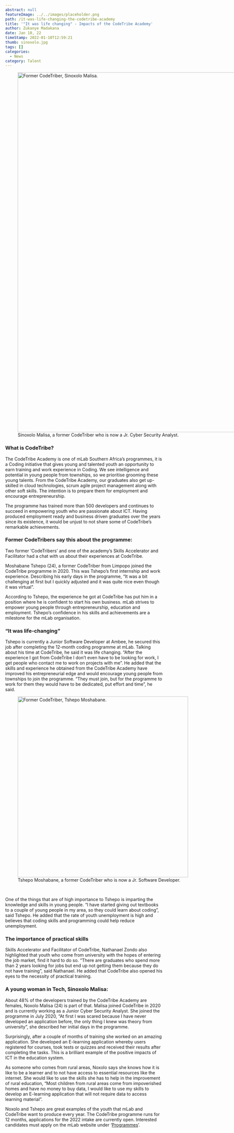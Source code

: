 ```yaml
---
abstract: null
featureImage: ../../images/placeholder.png
path: /it-was-life-changing-the-codetribe-academy
title: '"It was life changing" - Impacts of the CodeTribe Academy'
author: Zukanye Madakana
date: Jan 10, 22
timeStamp: 2022-01-10T12:59:21
thumb: sinoxolo.jpg
tags: []
categories:
  - News
category: Talent
---
```


<figure id="attachment_3704" style="width: 864px" class="wp-caption aligncenter"><a href="https://mlab.co.za/wp-content/uploads/2022/01/Sinoxolo.jpg"><img class="wp-image-3704 size-full" src="https://mlab.co.za/wp-content/uploads/2022/01/Sinoxolo.jpg" alt="Former CodeTriber, Sinoxolo Malisa. " width="864" height="1152" /></a><figcaption class="wp-caption-text">Sinoxolo Malisa, a former CodeTriber who is now a Jr. Cyber Security Analyst.</figcaption></figure>
<h3></h3>
<h3>What is CodeTribe?</h3>
<p><span style="font-weight: 400;">The CodeTribe Academy is one of mLab Southern Africa’s programmes, it is a Coding initiative that gives young and talented youth an opportunity to earn training and work experience in Coding. We see intelligence and potential in young people from townships, so we prioritise grooming these young talents. From the CodeTribe Academy, our graduates also get up-skilled in cloud technologies, scrum agile project management along with other soft skills. The intention is to prepare them for employment and encourage entrepreneurship. </span></p>
<p><span style="font-weight: 400;">The programme has trained more than 500 developers and continues to succeed in empowering youth who are passionate about ICT. Having produced employment ready and business driven graduates over the years since its existence, it would be unjust to not share some of CodeTribe’s remarkable achievements.</span></p>
<h3>Former CodeTribers say this about the programme:</h3>
<p><span style="font-weight: 400;">Two former ‘CodeTribers’ and one of the academy’s Skills Accelerator and Facilitator had a chat with us about their experiences at CodeTribe. </span></p>
<p><span style="font-weight: 400;">Moshabane Tshepo (24), a former CodeTriber from Limpopo joined the CodeTribe programme in 2020. This was Tshepo’s first internship and work experience. Describing his early days in the programme, “It was a bit challenging at first but I quickly adjusted and it was quite nice even though it was virtual”. </span></p>
<p><span style="font-weight: 400;">According to Tshepo, the experience he got at CodeTribe has put him in a position where he is confident to start his own business. mLab strives to empower young people through entrepreneurship, education and employment. Tshepo’s confidence in his skills and achievements are a milestone for the mLab organisation. </span></p>
<h3>&#8220;It was life-changing&#8221;</h3>
<p><span style="font-weight: 400;">Tshepo is currently a Junior Software Developer at Ambee, he secured this job after completing the 12-month coding programme at mLab. Talking about his time at CodeTribe, he said it was life changing. “After the experience I got from CodeTribe I don’t even have to be looking for work, I get people who contact me to work on projects with me”. He added that the skills and experience he obtained from the CodeTribe Academy have improved his entrepreneurial edge and would encourage young people from townships to join the programme. “They must join, but for the programme to work for them they would have to be dedicated, put effort and time”, he said. </span></p>
<figure id="attachment_3705" style="width: 545px" class="wp-caption aligncenter"><a href="https://mlab.co.za/wp-content/uploads/2022/01/Tshepo-Tears.jpg"><img class="wp-image-3705 size-full" src="https://mlab.co.za/wp-content/uploads/2022/01/Tshepo-Tears.jpg" alt="Former CodeTriber, Tshepo Moshabane." width="545" height="579" /></a><figcaption class="wp-caption-text">Tshepo Moshabane, a former CodeTriber who is now a Jr. Software Developer.</figcaption></figure>
<p>&nbsp;</p>
<p><span style="font-weight: 400;">One of the things that are of high importance to Tshepo is imparting the knowledge and skills in young people. “I have started giving out textbooks to a couple of young people in my area, so they could learn about coding”, said Tshepo. He added that the rate of youth unemployment is high and believes that coding skills and programming could help reduce unemployment.</span></p>
<h3>The importance of practical skills</h3>
<p><span style="font-weight: 400;">Skills Accelerator and Facilitator of CodeTribe, Nathanael Zondo also highlighted that youth who come from university with the hopes of entering the job market, find it hard to do so. “There are graduates who spend more than 2 years looking for jobs but end up not getting them because they do not have training”, said Nathanael. He added that CodeTribe also opened his eyes to the necessity of practical training. </span></p>
<h3>A young woman in Tech, Sinoxolo Malisa:</h3>
<p><span style="font-weight: 400;">About 48% of the developers trained by the CodeTribe Academy are females, Noxolo Malisa (24) is part of that. Malisa joined CodeTribe in 2020 and is currently working as a Junior Cyber Security Analyst. She joined the programme in July 2020, “At first I was scared because I have never developed an application before, the only thing I knew was theory from university”, she described her initial days in the programme. </span></p>
<p><span style="font-weight: 400;">Surprisingly, after a couple of months of training she worked on an amazing application. She developed an E-learning application whereby users registered for courses, took tests or quizzes and received their results after completing the tasks. This is a brilliant example of the positive impacts of ICT in the education system. </span></p>
<p><span style="font-weight: 400;">As someone who comes from rural areas, Noxolo says she knows how it is like to be a learner and to not have access to essential resources like the internet. She would like to use the skills she has to help in the improvement of rural education, “Most children from rural areas come from impoverished homes and have no money to buy data, I would like to use my skills to develop an E-learning application that will not require data to access learning material”. </span></p>
<p><span style="font-weight: 400;">Noxolo and Tshepo are great examples of the youth that mLab and CodeTribe want to produce every year. The CodeTribe programme runs for 12 months, applications for the 2022 intake are currently open. Interested candidates must apply on the mLab website under ‘</span><a href="https://mlab.co.za/programmes/"><span style="font-weight: 400;">Programmes</span></a><span style="font-weight: 400;">’. </span></p>
<p>&nbsp;</p>
